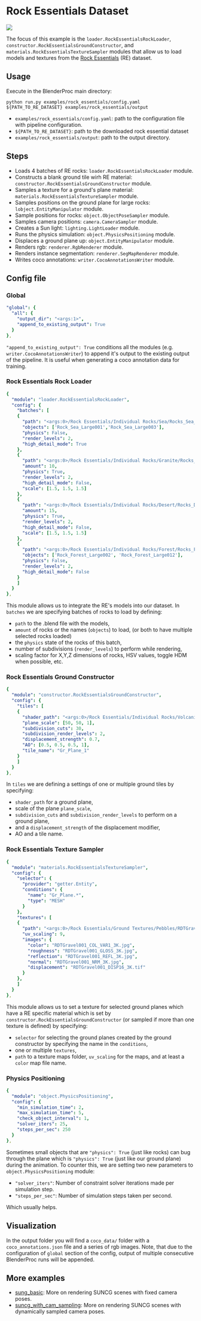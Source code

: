 # Rock Essentials Dataset

![](rendering.png)

The focus of this example is the `loader.RockEssentialsRockLoader`, `constructor.RockEssentialsGroundConstructor`, and `materials.RockEssentialsTextureSampler` modules that allow us to load models and textures from the [Rock Essentials](https://blendermarket.com/products/the-rock-essentials) (RE) dataset.

## Usage

Execute in the BlenderProc main directory:

```
python run.py examples/rock_essentials/config.yaml ${PATH_TO_RE_DATASET} examples/rock_essentials/output
``` 

* `examples/rock_essentials/config.yaml`: path to the configuration file with pipeline configuration.
* `${PATH_TO_RE_DATASET}`: path to the downloaded rock essential dataset 
* `examples/rock_essentials/output`: path to the output directory.

## Steps

* Loads 4 batches of RE rocks: `loader.RockEssentialsRockLoader` module.
* Constructs a blank ground tile wirh RE material: `constructor.RockEssentialsGroundConstructor` module.
* Samples a texture for a ground's plane material: `materials.RockEssentialsTextureSampler` module.
* Samples positions on the ground plane for large rocks: `lobject.EntityManipulator` module.
* Sample positions for rocks: `object.ObjectPoseSampler` module.
* Samples camera positions: `camera.CameraSampler` module.
* Creates a Sun light: `lighting.LightLoader` module.
* Runs the physics simulation: `object.PhysicsPositioning` module.
* Displaces a ground plane up: `object.EntityManipulator` module.
* Renders rgb: `renderer.RgbRenderer` module.
* Renders instance segmentation: `renderer.SegMapRenderer` module.
* Writes coco annotations: `writer.CocoAnnotationsWriter` module.

## Config file

### Global

```yaml
"global": {
  "all": {
    "output_dir": "<args:1>",
    "append_to_existing_output": True
  }
},
```

`"append_to_existing_output": True` conditions all the modules (e.g. `writer.CocoAnnotationsWriter`) to append it's output to the existing output of the pipeline. It is useful when generating a coco annotation data for training.

### Rock Essentials Rock Loader

```yaml
{
  "module": "loader.RockEssentialsRockLoader",
  "config": {
    "batches": [
    {
      "path": "<args:0>/Rock Essentials/Individual Rocks/Sea/Rocks_Sea_Large.blend",
      "objects": ['Rock_Sea_Large001','Rock_Sea_Large003'],
      "physics": False,
      "render_levels": 2,
      "high_detail_mode": True
    },
    {
      "path": "<args:0>/Rock Essentials/Individual Rocks/Granite/Rocks_Granite_Medium.blend",
      "amount": 10,
      "physics": True,
      "render_levels": 2,
      "high_detail_mode": False,
      "scale": [1.5, 1.5, 1.5]
    },
    {
      "path": "<args:0>/Rock Essentials/Individual Rocks/Desert/Rocks_Desert_Medium.blend",
      "amount": 15,
      "physics": True,
      "render_levels": 2,
      "high_detail_mode": False,
      "scale": [1.5, 1.5, 1.5]
    },
    {
      "path": "<args:0>/Rock Essentials/Individual Rocks/Forest/Rocks_Forest_Large.blend",
      "objects": ['Rock_Forest_Large002', 'Rock_Forest_Large012'],
      "physics": False,
      "render_levels": 2,
      "high_detail_mode": False
    }
    ]
  }
},
```

This module allows us to integrate the RE's models into our dataset.
In `batches` we are specifying batches of rocks to load by defining:
* `path` to the .blend file with the models,
* `amount` of rocks or the names (`objects`) to load, (or both to have multiple selected rocks loaded)
* the `physics` state of the rocks of this batch,
* number of subdivisions (`render_levels`) to perform while rendering,
* scaling factor for X,Y,Z dimensions of rocks, HSV values, toggle HDM when possible, etc.

### Rock Essentials Ground Constructor

```yaml
{
  "module": "constructor.RockEssentialsGroundConstructor",
  "config": {
    "tiles": [
    {
      "shader_path": "<args:0>/Rock Essentials/Individual Rocks/Volcanic/Rocks_Volcanic_Small.blend",
      "plane_scale": [50, 50, 1],
      "subdivision_cuts": 30,
      "subdivision_render_levels": 2,
      "displacement_strength": 0.7,
      "AO": [0.5, 0.5, 0.5, 1],
      "tile_name": "Gr_Plane_1"
    }
    ]
  }
},
```

In `tiles` we are defining a settings of one or multiple ground tiles by specifying:
* `shader_path` for a ground plane,
* scale of the plane `plane_scale`,
* `subdivision_cuts` and `subdivision_render_levels` to perform on a ground plane,
* and a `displacement_strength` of the displacement modifier,
* AO and a tile name.

### Rock Essentials Texture Sampler

```yaml
{
  "module": "materials.RockEssentialsTextureSampler",
  "config": {
    "selector": {
      "provider": "getter.Entity",
      "conditions": {
        "name": "Gr_Plane.*",
        "type": "MESH"
      }
    },
    "textures": [
    {
      "path": "<args:0>/Rock Essentials/Ground Textures/Pebbles/RDTGravel001/",
      "uv_scaling": 9,
      "images": {
        "color": "RDTGravel001_COL_VAR1_3K.jpg",
        "roughness": "RDTGravel001_GLOSS_3K.jpg",
        "reflection": "RDTGravel001_REFL_3K.jpg",
        "normal": "RDTGravel001_NRM_3K.jpg",
        "displacement": "RDTGravel001_DISP16_3K.tif"
      }
    },
    ]
  }
},
```

This module allows us to set a texture for selected ground planes which have a RE specific material which is set by `constructor.RockEssentialsGroundConstructor` (or sampled if more than one texture is defined) by specifying:
* `selector` for selecting the ground planes created by the ground constructor by specifying the name in the `conditions`,
* one or multiple `textures`,
* `path` to a texture maps folder, `uv_scaling` for the maps, and at least a `color` map file name.

### Physics Positioning

```yaml
{
  "module": "object.PhysicsPositioning",
  "config": {
    "min_simulation_time": 2,
    "max_simulation_time": 5,
    "check_object_interval": 1,
    "solver_iters": 25,
    "steps_per_sec": 250
  }
},
```

Sometimes small objects that are `"physics": True` (just like rocks) can bug through the plane which is `"physics": True` (just like our ground plane) during the animation.
To counter this, we are setting two new parameters to `object.PhysicsPositioning` module:
* `"solver_iters"`: Number of constraint solver iterations made per simulation step.
* `"steps_per_sec"`: Number of simulation steps taken per second. 

Which usually helps.

## Visualization

In the output folder you will find a `coco_data/` folder with a `coco_annotations.json` file and a series of rgb images. Note, that due to the configuration of `global` section of the config, output of multiple consecutive BlenderProc runs will be appended.

## More examples

* [sung_basic](../suncg_basic): More on rendering SUNCG scenes with fixed camera poses.
* [suncg_with_cam_sampling](../suncg_with_cam_sampling): More on rendering SUNCG scenes with dynamically sampled camera poses.
